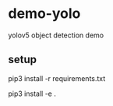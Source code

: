 # demo-yolo
yolov5 object detection demo

## setup

pip3 install -r requirements.txt

pip3 install -e .
